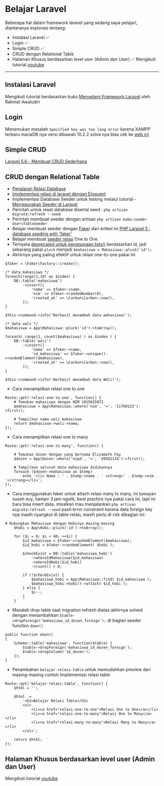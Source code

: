 # Belajar Laravel
Beberapa hal dalam framework laravel yang sedang saya pelajari, diantaranya explorasi tentang:
- Instalasi Laravel ✅
- Login ✅
- Simple CRUD ✅
- CRUD dengan Relational Table 
- Halaman Khusus berdasarkan level user (Admin dan User) ✅
Mengikuti tutorial [youtube](https://www.youtube.com/watch?v=FKEWlsNmkD0&t=4s)

---

## Instalasi Laravel
Mengikuti tutorial berdasarkan buku [Menyelami Framework Laravel](https://leanpub.com/bukularavel) oleh Rahmat Awaludin

## Login
Menemukan masalah `Specified key was too long error` karena XAMPP terbaru mariaDB nya versi dibawah 10.2.2 solve nya bisa cek ke [web ini](https://laravel-news.com/laravel-5-4-key-too-long-error)

## Simple CRUD
[Laravel 5.6 - Membuat CRUD Sederhana](http://indocoder.com/laravel-basic/laravel-5-6-basic-1-membuat-crud-sederhana/)

## CRUD dengan Relational Table
- [Penalaran Relasi Database](https://novay.github.io/blog/2014/04/15/penalaran-relasi-database)
- [Implementasi relasi di laravel dengan Eloquent](https://novay.github.io/blog/2014/04/16/implementasi-relasi-di-laravel-dengan-eloquent)
- Implementasi Database Seeder untuk testing melalui tutorial - [Menggunakan Seeder di Laravel](https://www.codepolitan.com/menggunakan-seeder-di-laravel-59f7249589e2f)
- Perintah untuk reset database disertai seed : `php artisan migrate:refresh --seed`
- Perintah membuat seeder dengan artisan `php artisan make:seeder UsersTableSeeder`
- Belajar membuat seeder dengan [Faker](https://github.com/fzaninotto/Faker) dari artikel ini [PHP Laravel 5 : database seeding with 'faker'](https://medium.com/@khunemz/php-laravel-5-database-seeding-with-faker-c7dcce5dabe2)
- Belajar membuat [seeder relasi](https://laracasts.com/discuss/channels/general-discussion/faker-and-relationship-tables) One to One
- Ternyata [deprecated untuk penggunaan lists()](https://laracasts.com/discuss/channels/laravel/lists-deprecated-replacement) berdasarkan id, jadi sekarang pakai `pluck` menjadi `$mahasiswa = Mahasiswa::pluck('id');`
- Akhirnya yang paling efektif untuk relasi one-to-one pakai ini
```
$faker = \Faker\Factory::create();

/* data mahasiswa */
foreach(range(1,10) as $index) {
    DB::table('mahasiswa')
        ->insert([
            'nama' => $faker->name,
            'nim' => $faker->randomNumber(8),
            'created_at' => \Carbon\Carbon::now(),
        ]);
}

$this->command->info('Berhasil menambah data mahasiswa!');

/* data wali */
$mahasiswa = App\Mahasiswa::pluck('id')->toArray();

foreach( range(1, count($mahasiswa) ) as $index ) {
	DB::table('wali')
        ->insert([
            'nama' => $faker->name,
            'id_mahasiswa' => $faker->unique()->randomElement($mahasiswa),
            'created_at' => \Carbon\Carbon::now(),
        ]);
}

$this->command->info('Berhasil menambah data Wali!');
```
- Cara menampilkan relasi one to one
```
Route::get('relasi-one-to-one', function() {
    # Temukan mahasiswa dengan NIM 1015015072
    $mahasiswa = App\Mahasiswa::where('nim', '=', '11760123')->first();

    # Tampilkan nama wali mahasiswa
    return $mahasiswa->wali->nama;
});
```
- Cara menampilkan relasi one to many
```
Route::get('relasi-one-to-many', function() {

    # Temukan dosen dengan yang bernama Elizabeth Fay
    $dosen = App\Dosen::where('nipd', '=', '49582134')->first();

    # Tampilkan seluruh data mahasiswa didikannya
    foreach ($dosen->mahasiswa as $temp)
        echo '<li> Nama : ' . $temp->nama . ' <strong>' . $temp->nim . '</strong></li>';
});
```
- Cara menggunakan faker untuk attach relasi many to many, ini lumayan susah euy, hampir 3 jam ngulik, best practice nya pakai cara ini, tapi ini baru bisa insert data, misalkan mau menjalankan `php artisan migrate:refresh --seed` pasti error constraint karena data foreign key nya masih nyangkut di table relasi, masih perlu di cek dibagian ini:
```
# Hubungkan Mahasiswa dengan Hobinya masing-masing
    $hobi = App\Hobi::pluck('id')->toArray();

    for ($i = 0; $i < 40; ++$i) {
        $id_mahasiswa = $faker->randomElement($mahasiswa);
        $id_hobi = $faker->randomElement( $hobi );

        $checkExist = DB::table('mahasiswa_hobi')
            ->whereIdMahasiswa($id_mahasiswa)
            ->whereIdHobi($id_hobi)
            ->count() > 0;

        if (!$checkExist) {
            $mahasiswa_hobi = App\Mahasiswa::find( $id_mahasiswa );
            $mahasiswa_hobi->hobi()->attach( $id_hobi );
        } else {
            $i--;  
        }
    }
```
- Masalah drop table saat migration refresh diatas akhirnya solved dengan menambahkan `$table->dropForeign('mahasiswa_id_dosen_foreign');` di bagian seeder function `down()`
```
public function down()
{
    Schema::table('mahasiswa', function($table) {
        $table->dropForeign('mahasiswa_id_dosen_foreign');
        $table->dropColumn('id_dosen');
    });
}
```
- Penambahan `belajar-relasi-table` untuk memudahkan preview dari masing-masing contoh Implementasi relasi table
```
Route::get('belajar-relasi-table', function() {
    $html = '';

    $html .= 
        '<h2>Belajar Relasi Table</h2>
        <ul>
            <li><a href="relasi-one-to-one">Relasi One to One</a></li>
            <li><a href="relasi-one-to-many">Relasi One to Many</a></li>
            <li><a href="relasi-many-to-many">Relasi Many to Many</a></li>
        </ul>';

    return $html;
});
```

## Halaman Khusus berdasarkan level user (Admin dan User)
Mengikuti tutorial [youtube](https://www.youtube.com/watch?v=FKEWlsNmkD0&t=4s)
